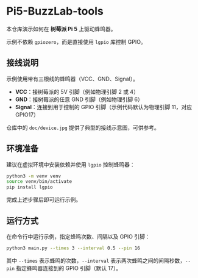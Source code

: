 # Pi5-BuzzLab-tools

本仓库演示如何在 **树莓派&nbsp;Pi&nbsp;5** 上驱动蜂鸣器。

示例不依赖 `gpiozero`，而是直接使用 `lgpio` 库控制 GPIO。

## 接线说明

示例使用带有三根线的蜂鸣器（VCC、GND、Signal）。

- **VCC**：接树莓派的 5V 引脚（例如物理引脚&nbsp;2 或 4）
- **GND**：接树莓派的任意 GND 引脚（例如物理引脚&nbsp;6）
- **Signal**：连接到用于控制的 GPIO 引脚（示例代码默认为物理引脚&nbsp;11，对应 GPIO17）

仓库中的 `doc/device.jpg` 提供了典型的接线示意图，可供参考。

## 环境准备

建议在虚拟环境中安装依赖并使用 `lgpio` 控制蜂鸣器：

```bash
python3 -m venv venv
source venv/bin/activate
pip install lgpio
```

完成上述步骤后即可运行示例。

## 运行方式

在命令行中运行示例，指定蜂鸣次数、间隔以及 GPIO 引脚：

```bash
python3 main.py --times 3 --interval 0.5 --pin 16
```

其中 `--times` 表示蜂鸣的次数，`--interval` 表示两次蜂鸣之间的间隔秒数，`--pin` 指定蜂鸣器连接到的 GPIO 引脚（默认 17）。
